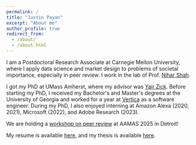 ```yaml
---
permalink: /
title: "Justin Payan"
excerpt: "About me"
author_profile: true
redirect_from: 
  - /about/
  - /about.html
---
```


I am a Postdoctoral Research Associate at Carnegie Mellon University, where I apply data science and market design to problems of societal importance, especially in peer review. I work in the lab of Prof. [Nihar Shah](https://www.cs.cmu.edu/~nihars/).

I got my PhD at UMass Amherst, where my advisor was [Yair Zick](https://people.umass.edu/yzick/). Before starting my PhD, I received my Bachelor's and Master's degrees at the University of Georgia and worked for a year at [Vertica](http://vertica.com) as a software engineer. During my PhD, I also enjoyed interning at Amazon Alexa (2020, 2021), Microsoft (2022), and Adobe Research (2023).

[//]: # (We held a workshop on [Computational Fair Division]&#40;https://sites.google.com/view/fairdivisionworkshop2024/home&#41; at IJCAI 2023 and 2024!)
We are holding a [workshop on peer review](https://sites.google.com/view/aamas-25-piper/home) at AAMAS 2025 in Detroit!

[//]: # (My resume is available [here]&#40;https://justinpayan.github.io/files/jp_resume.pdf&#41;, and my research statement is available [here]&#40;https://justinpayan.github.io/files/Research_Statement.pdf&#41;.)
My resume is available [here](https://justinpayan.github.io/files/jp_resume.pdf), and my thesis is available [here](https://justinpayan.github.io/files/PayanDissertation2025.pdf).
